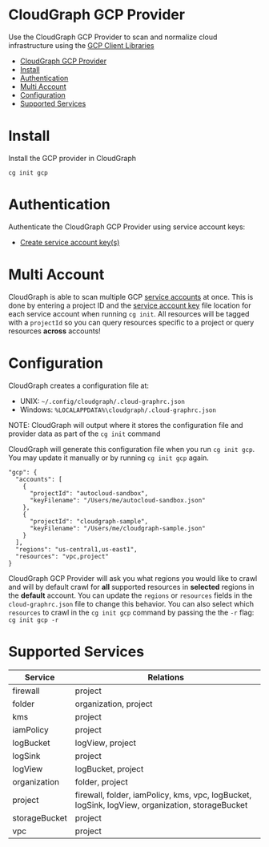 CloudGraph GCP Provider
=======================

Use the CloudGraph GCP Provider to scan and normalize cloud infrastructure using the [GCP Client Libraries](https://github.com/googleapis/google-cloud-node)

<!-- toc -->
- [CloudGraph GCP Provider](#cloudgraph-gcp-provider)
- [Install](#install)
- [Authentication](#authentication)
- [Multi Account](#multi-account)
- [Configuration](#configuration)
- [Supported Services](#supported-services)
<!-- tocstop -->

# Install

Install the GCP provider in CloudGraph

```
cg init gcp
```

# Authentication

Authenticate the CloudGraph GCP Provider using service account keys:

- [Create service account key(s)](https://cloud.google.com/iam/docs/creating-managing-service-account-keys#iam-service-account-keys-create-gcloud)

# Multi Account

CloudGraph is able to scan multiple GCP [service accounts](https://cloud.google.com/iam/docs/service-accounts) at once. This is done by entering a project ID and the [service account key](https://cloud.google.com/iam/docs/creating-managing-service-account-keys#creating) file location for each service account when running `cg init`. All resources will be tagged with a `projectId` so you can query resources specific to a project or query resources **across** accounts!

# Configuration

CloudGraph creates a configuration file at:

- UNIX: `~/.config/cloudgraph/.cloud-graphrc.json`
- Windows: `%LOCALAPPDATA%\cloudgraph/.cloud-graphrc.json`

NOTE: CloudGraph will output where it stores the configuration file and provider data as part of the `cg init` command

CloudGraph will generate this configuration file when you run `cg init gcp`. You may update it manually or by running `cg init gcp` again.

```
"gcp": {
  "accounts": [
    {
      "projectId": "autocloud-sandbox",
      "keyFilename": "/Users/me/autocloud-sandbox.json"
    },
    {
      "projectId": "cloudgraph-sample",
      "keyFilename": "/Users/me/cloudgraph-sample.json"
    }
  ],
  "regions": "us-central1,us-east1",
  "resources": "vpc,project"
}
```

CloudGraph GCP Provider will ask you what regions you would like to crawl and will by default crawl for **all** supported resources in **selected** regions in the **default** account. You can update the `regions` or `resources` fields in the `cloud-graphrc.json` file to change this behavior. You can also select which `resources` to crawl in the `cg init gcp` command by passing the the `-r` flag: `cg init gcp -r`

# Supported Services

| Service | Relations |
| ------------------------ | ------------------------ |
| firewall                 | project                  |
| folder                   | organization, project    |                        
| kms                      | project                  |
| iamPolicy                | project                  |
| logBucket                | logView, project         |    
| logSink                  | project                  |
| logView                  | logBucket, project       |
| organization             | folder, project          |
| project                  | firewall, folder, iamPolicy, kms, vpc, logBucket, logSink, logView, organization, storageBucket |
| storageBucket            | project                  |
| vpc                      | project                  |


